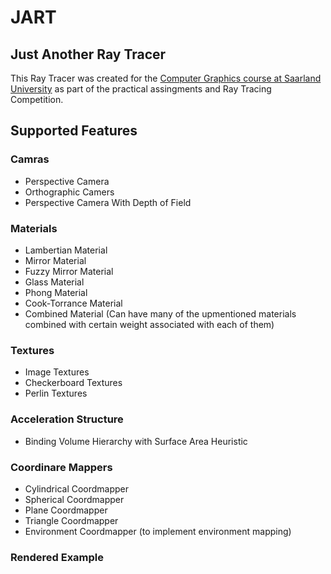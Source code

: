 # JART

## Just Another Ray Tracer

This Ray Tracer was created for the [Computer Graphics course at Saarland University](https://graphics.cg.uni-saarland.de) as part of the practical assingments and Ray Tracing Competition.

## Supported Features

### Camras
- Perspective Camera
- Orthographic Camers
- Perspective Camera With Depth of Field

### Materials
- Lambertian Material
- Mirror Material
- Fuzzy Mirror Material
- Glass Material 
- Phong Material
- Cook-Torrance Material
- Combined Material (Can have many of the upmentioned materials combined with certain weight associated with each of them)

### Textures
- Image Textures
- Checkerboard Textures
- Perlin Textures

### Acceleration Structure
- Binding Volume Hierarchy with Surface Area Heuristic

### Coordinare Mappers
- Cylindrical Coordmapper
- Spherical Coordmapper
- Plane Coordmapper
- Triangle Coordmapper
- Environment Coordmapper (to implement environment mapping)

### Rendered Example

